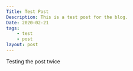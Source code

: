 ```yaml
---
Title: Test Post
Description: This is a test post for the blog. 
Date: 2020-02-21
tags: 
    - test
    - post
layout: post
---
```

Testing the post twice